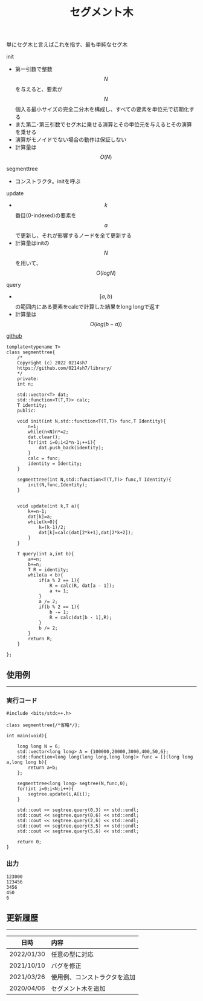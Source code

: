 ﻿---
title: "セグメント木"
permalink: /posts/segmenttree
writer: 0214sh7
layout: library
---

単にセグ木と言えばこれを指す、最も単純なセグ木

init
- 第一引数で整数$$N$$を与えると、要素が$$N$$個入る最小サイズの完全二分木を構成し、すべての要素を単位元で初期化する
- また第二･第三引数でセグ木に乗せる演算とその単位元を与えるとその演算を乗せる
- 演算がモノイドでない場合の動作は保証しない
- 計算量は$$Ο(N)$$

segmenttree
- コンストラクタ。initを呼ぶ

update
- $$k$$番目(0-indexed)の要素を$$a$$で更新し、それが影響するノードを全て更新する
- 計算量はinitの$$N$$を用いて、$$Ο(logN)$$

query
- $$[a,b)$$の範囲内にある要素をcalcで計算した結果をlong longで返す
- 計算量は$$Ο(log(b-a))$$

[github](https://github.com/0214sh7/procon-library/blob/master/data%20structure/segment%20tree.cpp)

```
template<typename T>
class segmenttree{
    /*
    Copyright (c) 2022 0214sh7
    https://github.com/0214sh7/library/
    */
    private:
    int n;
    
    std::vector<T> dat;
    std::function<T(T,T)> calc;
    T identity;
    public:
    
    void init(int N,std::function<T(T,T)> func,T Identity){
        n=1;
        while(n<N)n*=2;
        dat.clear();
        for(int i=0;i<2*n-1;++i){
            dat.push_back(identity);
        }
        calc = func;
        identity = Identity;
    }
    
    segmenttree(int N,std::function<T(T,T)> func,T Identity){
        init(N,func,Identity);
    }

    
    void update(int k,T a){
        k+=n-1;
        dat[k]=a;
        while(k>0){
            k=(k-1)/2;
            dat[k]=calc(dat[2*k+1],dat[2*k+2]);
        }
    }
    
    T query(int a,int b){
        a+=n;
        b+=n;
        T R = identity;
        while(a < b){
            if(a % 2 == 1){
                R = calc(R, dat[a - 1]);
                a += 1;
            }
            a /= 2;
            if(b % 2 == 1){
                b -= 1;
                R = calc(dat[b - 1],R);
            }
            b /= 2;
        }
        return R;
    }
    
};
```

## 使用例
***

### 実行コード
```
#include <bits/stdc++.h>

class segmenttree{/*省略*/};

int main(void){
    
    long long N = 6;
    std::vector<long long> A = {100000,20000,3000,400,50,6};
    std::function<long long(long long,long long)> func = [](long long a,long long b){
        return a+b;
    };
    
    segmenttree<long long> segtree(N,func,0);
    for(int i=0;i<N;i++){
        segtree.update(i,A[i]);
    }
    
    std::cout << segtree.query(0,3) << std::endl;
    std::cout << segtree.query(0,6) << std::endl;
    std::cout << segtree.query(2,6) << std::endl;
    std::cout << segtree.query(3,5) << std::endl;
    std::cout << segtree.query(5,6) << std::endl;
    
    return 0;
}
```

### 出力
```
123000
123456
3456
450
6
```


## 更新履歴
***

| 日時 | 内容 |
| :---: | :--- |
| 2022/01/30 | 任意の型に対応 |
| 2021/10/10 | バグを修正 |
| 2021/03/26 | 使用例、コンストラクタを追加 |
| 2020/04/06 | セグメント木を追加 |